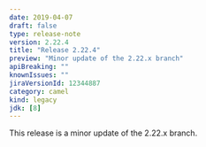 ```yaml
---
date: 2019-04-07
draft: false 
type: release-note
version: 2.22.4
title: "Release 2.22.4"
preview: "Minor update of the 2.22.x branch"
apiBreaking: ""
knownIssues: ""
jiraVersionId: 12344887
category: camel
kind: legacy
jdk: [8]
---
```


This release is a minor update of the 2.22.x branch.
